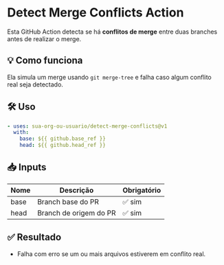 # Detect Merge Conflicts Action

Esta GitHub Action detecta se há **conflitos de merge** entre duas branches antes de realizar o merge.

## 💡 Como funciona

Ela simula um merge usando `git merge-tree` e falha caso algum conflito real seja detectado.

## 🛠️ Uso

```yaml
- uses: sua-org-ou-usuario/detect-merge-conflicts@v1
  with:
    base: ${{ github.base_ref }}
    head: ${{ github.head_ref }}
```

## 📥 Inputs

| Nome  | Descrição                  | Obrigatório |
|-------|-----------------------------|-------------|
| base  | Branch base do PR          | ✅ sim      |
| head  | Branch de origem do PR     | ✅ sim      |

## ✅ Resultado

- Falha com erro se um ou mais arquivos estiverem em conflito real.
